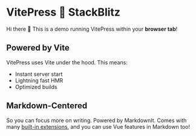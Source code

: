 # VitePress 💙 StackBlitz

Hi there :wave: This is a demo running VitePress within your **browser tab**!

## Powered by Vite



VitePress uses Vite under the hood. This means:

- Instant server start
- Lightning fast HMR
- Optimized builds

## Markdown-Centered

So you can focus more on writing. Powered by MarkdownIt. Comes with many [built-in extensions](https://vitepress.vuejs.org/guide/markdown), and you can use Vue features in Markdown too!
